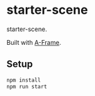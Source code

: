 # starter-scene

starter-scene.

Built with [A-Frame](https://aframe.io).

## Setup

```sh
npm install
npm run start
```
